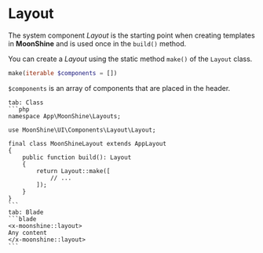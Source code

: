 # Layout

The system component *Layout* is the starting point when creating templates in **MoonShine** and is used once in the `build()` method.

You can create a *Layout* using the static method `make()` of the `Layout` class.

```php
make(iterable $components = [])
```

`$components` is an array of components that are placed in the header.

~~~tabs
tab: Class
```php
namespace App\MoonShine\Layouts;

use MoonShine\UI\Components\Layout\Layout;

final class MoonShineLayout extends AppLayout
{
    public function build(): Layout
    {
        return Layout::make([
            // ...
        ]);
    }
}
```
tab: Blade
```blade
<x-moonshine::layout>
Any content
</x-moonshine::layout>
```
~~~
